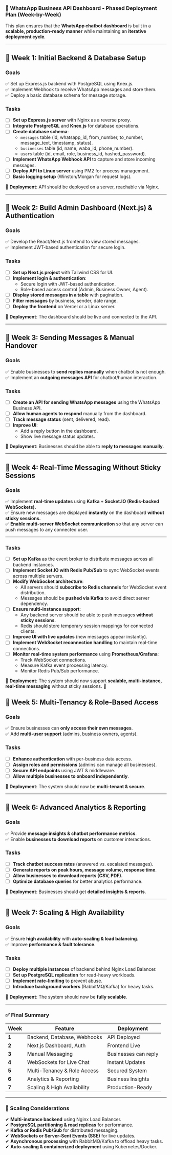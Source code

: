 ### **📌 WhatsApp Business API Dashboard - Phased Deployment Plan (Week-by-Week)**

This plan ensures that the **WhatsApp chatbot dashboard** is built in a **scalable, production-ready manner** while maintaining an **iterative deployment cycle**.

---

## **🔹 Week 1: Initial Backend & Database Setup**

### **Goals**

✅ Set up Express.js backend with PostgreSQL using Knex.js.  
✅ Implement Webhook to receive WhatsApp messages and store them.  
✅ Deploy a basic database schema for message storage.

### **Tasks**

- [ ] **Set up Express.js server** with Nginx as a reverse proxy.
- [ ] **Integrate PostgreSQL** and **Knex.js** for database operations.
- [ ] **Create database schema**:
  - `messages` table (id, whatsapp_id, from_number, to_number, message_text, timestamp, status).
  - `businesses` table (id, name, waba_id, phone_number).
  - `users` table (id, email, role, business_id, hashed_password).
- [ ] **Implement WhatsApp Webhook API** to capture and store incoming messages.
- [ ] **Deploy API to Linux server** using PM2 for process management.
- [ ] **Basic logging setup** (Winston/Morgan for request logs).

📌 **Deployment**: API should be deployed on a server, reachable via Nginx.

---

## **🔹 Week 2: Build Admin Dashboard (Next.js) & Authentication**

### **Goals**

✅ Develop the React/Next.js frontend to view stored messages.  
✅ Implement JWT-based authentication for secure login.

### **Tasks**

- [ ] **Set up Next.js project** with Tailwind CSS for UI.
- [ ] **Implement login & authentication**:
  - Secure login with JWT-based authentication.
  - Role-based access control (Admin, Business Owner, Agent).
- [ ] **Display stored messages in a table** with pagination.
- [ ] **Filter messages** by business, sender, date range.
- [ ] **Deploy the frontend** on Vercel or a Linux server.

📌 **Deployment**: The dashboard should be live and connected to the API.

---

## **🔹 Week 3: Sending Messages & Manual Handover**

### **Goals**

✅ Enable businesses to **send replies manually** when chatbot is not enough.  
✅ Implement an **outgoing messages API** for chatbot/human interaction.

### **Tasks**

- [ ] **Create an API for sending WhatsApp messages** using the WhatsApp Business API.
- [ ] **Allow human agents to respond** manually from the dashboard.
- [ ] **Track message status** (sent, delivered, read).
- [ ] **Improve UI**:
  - Add a reply button in the dashboard.
  - Show live message status updates.

📌 **Deployment**: Businesses should be able to **reply to messages manually**.

---

## **🔹 Week 4: Real-Time Messaging Without Sticky Sessions**

### **Goals**

✅ Implement **real-time updates** using **Kafka + Socket.IO (Redis-backed WebSockets).**  
✅ Ensure new messages are displayed **instantly** on the dashboard **without sticky sessions.**  
✅ **Enable multi-server WebSocket communication** so that any server can push messages to any connected user.

---

### **Tasks**

- [ ] **Set up Kafka** as the event broker to distribute messages across all backend instances.
- [ ] **Implement Socket.IO with Redis Pub/Sub** to sync WebSocket events across multiple servers.
- [ ] **Modify WebSocket architecture**:
  - All servers should **subscribe to Redis channels** for WebSocket event distribution.
  - Messages should be **pushed via Kafka** to avoid direct server dependency.
- [ ] **Ensure multi-instance support**:
  - Any backend server should be able to push messages **without sticky sessions**.
  - Redis should store temporary session mappings for connected clients.
- [ ] **Improve UI with live updates** (new messages appear instantly).
- [ ] **Implement WebSocket reconnection handling** to maintain real-time connections.
- [ ] **Monitor real-time system performance** using **Prometheus/Grafana**:
  - Track WebSocket connections.
  - Measure Kafka event processing latency.
  - Monitor Redis Pub/Sub performance.

📌 **Deployment**: The system should now support **scalable, multi-instance, real-time messaging** without sticky sessions. 🚀

## **🔹 Week 5: Multi-Tenancy & Role-Based Access**

### **Goals**

✅ Ensure businesses can **only access their own messages**.  
✅ Add **multi-user support** (admins, business owners, agents).

### **Tasks**

- [ ] **Enhance authentication** with per-business data access.
- [ ] **Assign roles and permissions** (admins can manage all businesses).
- [ ] **Secure API endpoints** using JWT & middleware.
- [ ] **Allow multiple businesses to onboard independently**.

📌 **Deployment**: The system should now be **multi-tenant & secure**.

---

## **🔹 Week 6: Advanced Analytics & Reporting**

### **Goals**

✅ Provide **message insights & chatbot performance metrics**.  
✅ Enable **businesses to download reports** on customer interactions.

### **Tasks**

- [ ] **Track chatbot success rates** (answered vs. escalated messages).
- [ ] **Generate reports on peak hours, message volume, response time**.
- [ ] **Allow businesses to download reports (CSV, PDF).**
- [ ] **Optimize database queries** for better analytics performance.

📌 **Deployment**: Businesses should get **detailed insights & reports**.

---

## **🔹 Week 7: Scaling & High Availability**

### **Goals**

✅ Ensure **high availability** with **auto-scaling & load balancing**.  
✅ Improve **performance & fault tolerance**.

### **Tasks**

- [ ] **Deploy multiple instances** of backend behind Nginx Load Balancer.
- [ ] **Set up PostgreSQL replication** for read-heavy workloads.
- [ ] **Implement rate-limiting** to prevent abuse.
- [ ] **Introduce background workers** (RabbitMQ/Kafka) for heavy tasks.

📌 **Deployment**: The system should now be **fully scalable**.

---

### **✅ Final Summary**

| **Week** | **Feature**                 | **Deployment**       |
| -------- | --------------------------- | -------------------- |
| **1**    | Backend, Database, Webhooks | API Deployed         |
| **2**    | Next.js Dashboard, Auth     | Frontend Live        |
| **3**    | Manual Messaging            | Businesses can reply |
| **4**    | WebSockets for Live Chat    | Instant Updates      |
| **5**    | Multi-Tenancy & Role Access | Secured System       |
| **6**    | Analytics & Reporting       | Business Insights    |
| **7**    | Scaling & High Availability | Production-Ready     |

---

### **📌 Scaling Considerations**

✔ **Multi-instance backend** using Nginx Load Balancer.  
✔ **PostgreSQL partitioning & read replicas** for performance.  
✔ **Kafka or Redis Pub/Sub** for distributed messaging.  
✔ **WebSockets or Server-Sent Events (SSE)** for live updates.  
✔ **Asynchronous processing** with RabbitMQ/Kafka to offload heavy tasks.  
✔ **Auto-scaling & containerized deployment** using Kubernetes/Docker.
